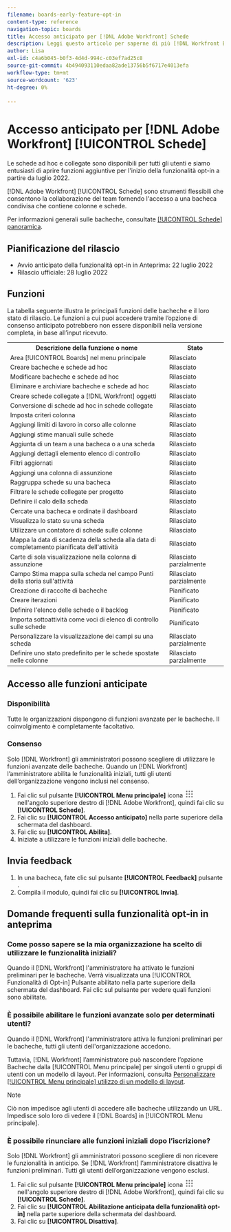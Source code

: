 ```yaml
---
filename: boards-early-feature-opt-in
content-type: reference
navigation-topic: boards
title: Accesso anticipato per [!DNL Adobe Workfront] Schede
description: Leggi questo articolo per saperne di più [!DNL Workfront Boards] funzionalità opt-in iniziale.
author: Lisa
exl-id: c4a6b045-b0f3-4d4d-994c-c03ef7ad25c8
source-git-commit: 4b494093110edaa82ade13756b5f6717e4013efa
workflow-type: tm+mt
source-wordcount: '623'
ht-degree: 0%

---
```


# Accesso anticipato per [!DNL Adobe Workfront] [!UICONTROL Schede]

Le schede ad hoc e collegate sono disponibili per tutti gli utenti e siamo entusiasti di aprire funzioni aggiuntive per l&#39;inizio della funzionalità opt-in a partire da luglio 2022.

[!DNL Adobe Workfront] [!UICONTROL Schede] sono strumenti flessibili che consentono la collaborazione del team fornendo l&#39;accesso a una bacheca condivisa che contiene colonne e schede.

Per informazioni generali sulle bacheche, consultate [[!UICONTROL Schede] panoramica](/help/quicksilver/agile/boards-overview.md).

## Pianificazione del rilascio

* Avvio anticipato della funzionalità opt-in in Anteprima: 22 luglio 2022
* Rilascio ufficiale: 28 luglio 2022

## Funzioni

La tabella seguente illustra le principali funzioni delle bacheche e il loro stato di rilascio. Le funzioni a cui puoi accedere tramite l’opzione di consenso anticipato potrebbero non essere disponibili nella versione completa, in base all’input ricevuto.

<table style="table-layout:auto"> 
 <tbody> 
  <tr> 
   <th><strong>Descrizione della funzione o nome</strong></th>
   <th><strong>Stato</strong></th> 
  </tr>
  <tr>
   <td>Area [!UICONTROL Boards] nel menu principale</td>
   <td>Rilasciato</td>
  </tr>
    <tr>
   <td>Creare bacheche e schede ad hoc</td>
   <td>Rilasciato</td>
  </tr>
  <tr>
   <td>Modificare bacheche e schede ad hoc</td>
   <td>Rilasciato</td>
  </tr>
  <tr>
   <td>Eliminare e archiviare bacheche e schede ad hoc</td>
   <td>Rilasciato</td>
  </tr>
  <tr>
   <td>Creare schede collegate a [!DNL Workfront] oggetti</td>
   <td>Rilasciato</td>
  </tr>
  <tr>
   <td>Conversione di schede ad hoc in schede collegate</td>
   <td>Rilasciato</td>
  </tr>
  <tr>
   <td>Imposta criteri colonna</td>
   <td>Rilasciato</td>
  </tr>
  <tr>
   <td>Aggiungi limiti di lavoro in corso alle colonne</td>
   <td>Rilasciato</td>
  </tr>
  <tr>
   <td>Aggiungi stime manuali sulle schede</td>
   <td>Rilasciato</td>
  </tr>
  <tr>
   <td>Aggiunta di un team a una bacheca o a una scheda</td>
   <td>Rilasciato</td>
  </tr>
  <tr>
   <td>Aggiungi dettagli elemento elenco di controllo</td>
   <td>Rilasciato</td>
  </tr>
  <tr>
   <td>Filtri aggiornati</td>
   <td>Rilasciato</td>
  </tr>
  <tr>
   <td>Aggiungi una colonna di assunzione</td>
   <td>Rilasciato</td>
  </tr>
  <tr>
   <td>Raggruppa schede su una bacheca</td>
   <td>Rilasciato</td>
  </tr>
  <tr>
   <td>Filtrare le schede collegate per progetto</td>
   <td>Rilasciato</td>
  </tr>
  <tr>
   <td>Definire il calo della scheda</td>
   <td>Rilasciato</td>
  </tr>
  <tr>
   <td>Cercate una bacheca e ordinate il dashboard</td>
   <td>Rilasciato</td>
  </tr>
  <tr>
   <td>Visualizza lo stato su una scheda</td>
   <td>Rilasciato</td>
  </tr>
  <tr>
   <td>Utilizzare un contatore di schede sulle colonne</td>
   <td>Rilasciato</td>
  </tr>
  <tr>
   <td>Mappa la data di scadenza della scheda alla data di completamento pianificata dell'attività</td>
   <td>Rilasciato</td>
  </tr>
  <tr>
   <td>Carte di sola visualizzazione nella colonna di assunzione</td>
   <td>Rilasciato parzialmente</td>
  </tr>
  <tr>
   <td>Campo Stima mappa sulla scheda nel campo Punti della storia sull'attività</td>
   <td>Rilasciato parzialmente</td>
  </tr>
  <tr>
   <td>Creazione di raccolte di bacheche</td>
   <td>Pianificato</td>
  </tr>
  <tr>
   <td>Creare iterazioni</td>
   <td>Pianificato</td>
  </tr>
  <tr>
   <td>Definire l'elenco delle schede o il backlog</td>
   <td>Pianificato</td>
  </tr>
  <tr>
   <td>Importa sottoattività come voci di elenco di controllo sulle schede</td>
   <td>Pianificato</td>
  </tr>
  <tr>
   <td>Personalizzare la visualizzazione dei campi su una scheda</td>
   <td>Rilasciato parzialmente</td>
  </tr>  
  <tr>
   <td>Definire uno stato predefinito per le schede spostate nelle colonne</td>
   <td>Rilasciato parzialmente</td>
  </tr>
 </tbody> 
</table>

## Accesso alle funzioni anticipate

### Disponibilità

Tutte le organizzazioni dispongono di funzioni avanzate per le bacheche. Il coinvolgimento è completamente facoltativo.

### Consenso

Solo [!DNL Workfront] gli amministratori possono scegliere di utilizzare le funzioni avanzate delle bacheche. Quando un [!DNL Workfront] l’amministratore abilita le funzionalità iniziali, tutti gli utenti dell’organizzazione vengono inclusi nel consenso.

1. Fai clic sul pulsante **[!UICONTROL Menu principale]** icona ![](assets/main-menu-icon.png) nell&#39;angolo superiore destro di [!DNL Adobe Workfront], quindi fai clic su **[!UICONTROL Schede]**.
1. Fai clic su **[!UICONTROL Accesso anticipato]** nella parte superiore della schermata del dashboard.
1. Fai clic su **[!UICONTROL Abilita]**.
1. Iniziate a utilizzare le funzioni iniziali delle bacheche.

## Invia feedback

1. In una bacheca, fate clic sul pulsante **[!UICONTROL Feedback]** pulsante .
1. Compila il modulo, quindi fai clic su **[!UICONTROL Invia]**.

## Domande frequenti sulla funzionalità opt-in in anteprima

### Come posso sapere se la mia organizzazione ha scelto di utilizzare le funzionalità iniziali?

Quando il [!DNL Workfront] l&#39;amministratore ha attivato le funzioni preliminari per le bacheche. Verrà visualizzata una [!UICONTROL Funzionalità di Opt-in] Pulsante abilitato nella parte superiore della schermata del dashboard. Fai clic sul pulsante per vedere quali funzioni sono abilitate.

### È possibile abilitare le funzioni avanzate solo per determinati utenti?

Quando il [!DNL Workfront] l&#39;amministratore attiva le funzioni preliminari per le bacheche, tutti gli utenti dell&#39;organizzazione accedono.

Tuttavia, [!DNL Workfront] l’amministratore può nascondere l’opzione Bacheche dalla [!UICONTROL Menu principale] per singoli utenti o gruppi di utenti con un modello di layout. Per informazioni, consulta [Personalizzare [!UICONTROL Menu principale] utilizzo di un modello di layout](/help/quicksilver/administration-and-setup/customize-workfront/use-layout-templates/customize-main-menu.md).

>[!NOTE]
>
>Ciò non impedisce agli utenti di accedere alle bacheche utilizzando un URL. Impedisce solo loro di vedere il [!DNL Boards] in [!UICONTROL Menu principale].

### È possibile rinunciare alle funzioni iniziali dopo l’iscrizione?

Solo [!DNL Workfront] gli amministratori possono scegliere di non ricevere le funzionalità in anticipo. Se [!DNL Workfront] l’amministratore disattiva le funzioni preliminari. Tutti gli utenti dell’organizzazione vengono esclusi.

1. Fai clic sul pulsante **[!UICONTROL Menu principale]** icona ![](assets/main-menu-icon.png) nell&#39;angolo superiore destro di [!DNL Adobe Workfront], quindi fai clic su **[!UICONTROL Schede]**.
1. Fai clic su **[!UICONTROL Abilitazione anticipata della funzionalità opt-in]** nella parte superiore della schermata del dashboard.
1. Fai clic su **[!UICONTROL Disattiva]**.
